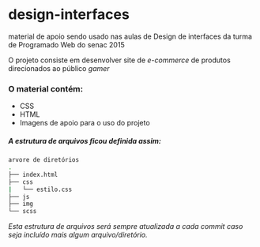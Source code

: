 # design-interfaces
material de apoio sendo usado nas aulas de Design de interfaces da turma de Programado Web do senac 2015

O projeto consiste em desenvolver site de *e-commerce* de produtos direcionados ao público *gamer*
### O material contém:
- CSS
- HTML
- Imagens de apoio para o uso do projeto

##### A estrutura de arquivos ficou definida assim:

```bash
arvore de diretórios
.
├── index.html
├── css
|   └── estilo.css
├── js
├── img
└── scss
```
*Esta estrutura de arquivos será sempre atualizada a cada commit caso seja incluído mais algum arquivo/diretório.*
